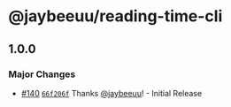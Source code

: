 # @jaybeeuu/reading-time-cli

## 1.0.0

### Major Changes

- [#140](https://github.com/jaybeeuu/jaybeeuu-dev/pull/140) [`66f206f`](https://github.com/jaybeeuu/jaybeeuu-dev/commit/66f206fcb621eb90e78767cc3a0611f81b4b28d6) Thanks [@jaybeeuu](https://github.com/jaybeeuu)! - Initial Release
